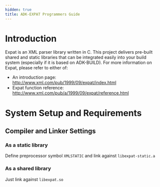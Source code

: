 ```yaml
---
hidden: true
title: ADK-EXPAT Programmers Guide
---
```


# Introduction <a href="#sec_expat_introduction" id="sec_expat_introduction"></a>

Expat is an XML parser library written in C. This project delivers pre-built shared and static libraries that can be integrated easily into your build system (especially if it is based on ADK-BUILD). For more information on Expat, please refer to either of:

- An introduction page: <a href="http://www.xml.com/pub/1999/09/expat/index.md">http://www.xml.com/pub/1999/09/expat/index.html</a>
- Expat function reference: <a href="http://www.xml.com/pub/a/1999/09/expat/reference.md">http://www.xml.com/pub/a/1999/09/expat/reference.html</a>

# System Setup and Requirements <a href="#sec_expat_system_setup_and_requirements" id="sec_expat_system_setup_and_requirements"></a>

## Compiler and Linker Settings <a href="#subsec_expat_compiler_and_linker_settings" id="subsec_expat_compiler_and_linker_settings"></a>

### As a static library <a href="#subsubsec_expat_as_a_static_library" id="subsubsec_expat_as_a_static_library"></a>

Define preprocessor symbol `XMLSTATIC` and link against `libexpat-static.a`

### As a shared library <a href="#subsubsec_expat_as_a_shared_library" id="subsubsec_expat_as_a_shared_library"></a>

Just link against `libexpat.so`
